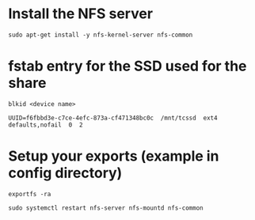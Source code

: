 # Install the NFS server

`sudo apt-get install -y nfs-kernel-server nfs-common`

# fstab entry for the SSD used for the share

`blkid <device name>`

`UUID=f6fbbd3e-c7ce-4efc-873a-cf471348bc0c  /mnt/tcssd  ext4  defaults,nofail  0  2`

# Setup your exports (example in config directory)

`exportfs -ra`

`sudo systemctl restart nfs-server nfs-mountd nfs-common`
